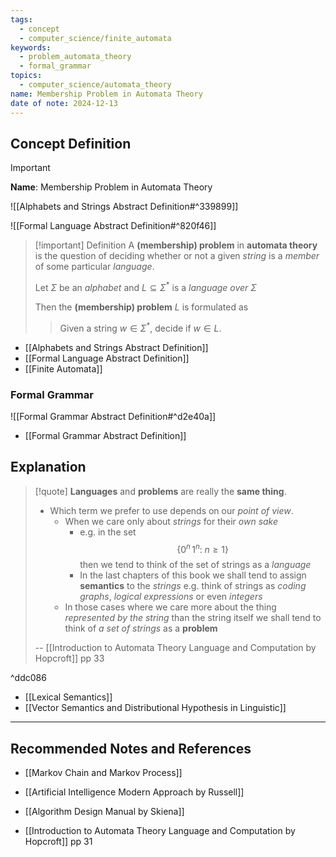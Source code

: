 ```yaml
---
tags:
  - concept
  - computer_science/finite_automata
keywords:
  - problem_automata_theory
  - formal_grammar
topics:
  - computer_science/automata_theory
name: Membership Problem in Automata Theory
date of note: 2024-12-13
---
```


## Concept Definition

>[!important]
>**Name**: Membership Problem in Automata Theory

![[Alphabets and Strings Abstract Definition#^339899]]

 ![[Formal Language Abstract Definition#^820f46]]
>[!important] Definition
>A **(membership) problem** in **automata theory** is the question of deciding whether or not a given *string* is a *member* of some particular *language*.
>
>Let $\Sigma$ be an *alphabet* and $L \subseteq \Sigma^{*}$ is a *language over* $\Sigma$
>
>Then the **(membership) problem** $L$ is formulated as
>> Given a string $w\in \Sigma^{*}$, decide if $w\in L$.

- [[Alphabets and Strings Abstract Definition]]
- [[Formal Language Abstract Definition]]
- [[Finite Automata]]

### Formal Grammar

![[Formal Grammar Abstract Definition#^d2e40a]]


- [[Formal Grammar Abstract Definition]]


## Explanation

>[!quote]
>**Languages** and **problems** are really the **same thing**. 
>- Which term we prefer to use depends on our *point of view*. 
>	- When we care only about *strings* for their *own sake* 
>		- e.g. in the set $$\{ 0^n\,1^{n}: \; n\ge 1 \}$$ then we tend to think of the set of strings as a *language* 
>		- In the last chapters of this book we shall tend to assign **semantics** to the *strings* e.g. think of strings as *coding graphs*, *logical expressions* or even *integers* 
>	- In those cases where we care more about the thing *represented by the string* than the string itself we shall tend to think of *a set of strings* as a **problem**
>	  
>-- [[Introduction to Automata Theory Language and Computation by Hopcroft]] pp 33	  

^ddc086

- [[Lexical Semantics]]
- [[Vector Semantics and Distributional Hypothesis in Linguistic]]




-----------
##  Recommended Notes and References


- [[Markov Chain and Markov Process]]


- [[Artificial Intelligence Modern Approach by Russell]]
- [[Algorithm Design Manual by Skiena]] 
- [[Introduction to Automata Theory Language and Computation by Hopcroft]] pp 31